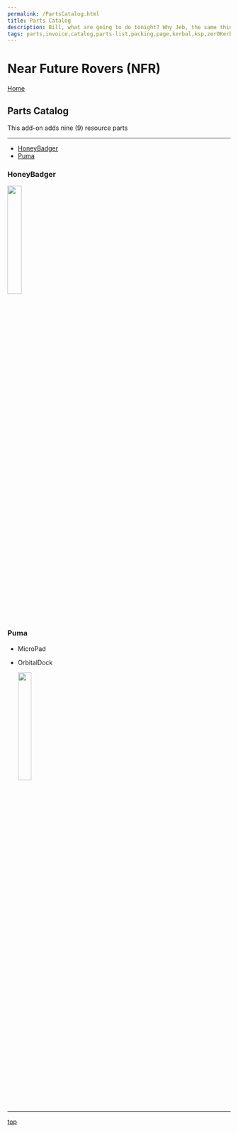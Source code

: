 ```yaml
---
permalink: /PartsCatalog.html
title: Parts Catalog
description: Bill, what are going to do tonight? Why Jeb, the same thing we do every night, Take over the world!
tags: parts,invoice,catalog,parts-list,packing,page,kerbal,ksp,zer0Kerbal,zedK
---
```

<!-- PartsCatalog.md v1.0.0.0
Near Future Rovers (NFR)
created: 26 Apr 2023
updated: 

TEMPLATE: PartsCatalog.md v1.1.4.2
created: 01 Feb 2022
updated: 17 Feb 2023 -->

<script src="https://kit.fontawesome.com/0ea5493613.js" crossorigin="anonymous"></script>
<i class="fa-solid fa-explosion fa-beat-fade fa-3x" style="--fa-beat-fade-opacity: 0.1; --fa-beat-fade-scale: 1.25;color: #FF7E03" ></i>

# Near Future Rovers (NFR)

[Home](./index.md)

## Parts Catalog

This add-on adds nine (9) resource parts

---
<!-- no toc -->
* [HoneyBadger](#honeybadger)
* [Puma](#puma)


### HoneyBadger


  <img src="https://raw.githubusercontent.com/zer0Kerbal/NearFutureRovers/master/docs/thumbs/ElMallet_icon.png" alt="" width="25%" height="25%" />
  
### Puma

* MicroPad
* OrbitalDock

  <img src="https://raw.githubusercontent.com/zer0Kerbal/NearFutureRovers/master/docs/thumbs/ELSurveyStake_icon.png" alt="" width="25%" height="25%" />


---

[top](#parts-catalog)

<!-- THIS FILE: CC BY-ND 4.0 by zer0Kerbal -->